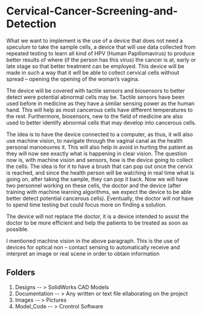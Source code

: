 # Cervical-Cancer-Screening-and-Detection

What we want to implement is the use of a device that does not need a speculum to take the sample cells, a device that will use data collected from repeated testing to learn all kind of HPV (Human Papillomavirus) to produce better results of where (if the person has this virus) the cancer is at, early or late stage so that better treatment can be employed. This device will be made in such a way that it will be able to collect cervical cells without spread – opening the opening of the woman’s vagina. 

The device will be covered with tactile sensors and biosensors to better detect were potential abnormal cells may be. Tactile sensors have been used before in medicine as they have a similar sensing power as the human hand. This will help as most cancerous cells have different temperatures to the rest. Furthermore, biosensors, new to the field of medicine are also used to better identify abnormal cells that may develop into cancerous cells. 

The idea is to have the device connected to a computer, as thus, it will also use machine vision, to navigate through the vaginal canal as the health personal manoeuvres it. This will also help in avoid in hurting the patient as they will now see exactly what is happening in clear vision. The question now is, with machine vision and sensors, how is the device going to collect the cells. The idea is for it to have a brush that can pop out once the cervix is reached, and since the health person will be watching in real time what is going on, after taking the sample, they can pop it back. Now we will have two personnel working on these cells, the doctor and the device (after training with machine learning algorithms, we expect the device to be able better detect potential cancerous cells). Eventually, the doctor will not have to spend time testing but could focus more on finding a solution.

The device will not replace the doctor, it is a device intended to assist the doctor to be more efficient and help the patients to be treated as soon as possible. 

I mentioned machine vision in the above paragraph. This is the use of devices for optical non – contact sensing to automatically receive and interpret an image or real scene in order to obtain information

## Folders
1. Designs       -- > SolidWorks CAD Models
2. Documentation -- > Any written or text file ellaborating on the project
3. Images        -- > Pictures
4. Model_Code    -- > Crontrol Software
